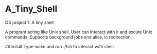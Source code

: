 A_Tiny_Shell
============

OS project 1: A tiny shell

A program acting like Unix shell. User can interact with it and excute Unix commands. Supports background jobs and alias, io redirection. 

##Install
Type make and run ./tsh to interact with shell.
